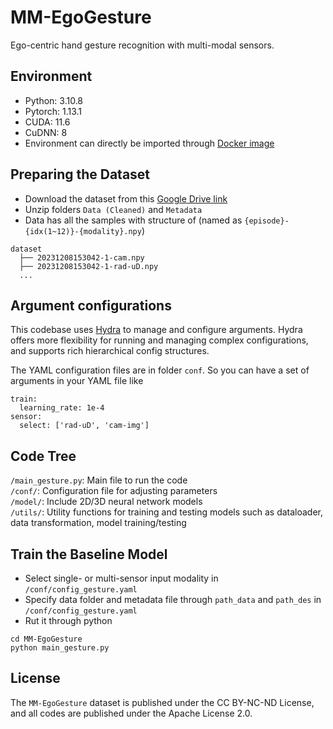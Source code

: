 # MM-EgoGesture
Ego-centric hand gesture recognition with multi-modal sensors.

## Environment
* Python: 3.10.8
* Pytorch: 1.13.1
* CUDA: 11.6
* CuDNN: 8
* Environment can directly be imported through [Docker image](https://hub.docker.com/repository/docker/gogoho88/stanford_mmwave/tags/v3/sha256-481efb7f0500f3657296cd8e1320404887e18f49a2e6683fbcec18d6a9e7d212)

## Preparing the Dataset
* Download the dataset from this [Google Drive link](https://drive.google.com/drive/folders/1sXZ0JFAW5JQ_2f_Y19F3As97P0vvQ913?usp=share_link)
* Unzip folders `Data (Cleaned)` and `Metadata`
* Data has all the samples with structure of
(named as `{episode}-{idx(1~12)}-{modality}.npy`)
```
dataset
  ├── 20231208153042-1-cam.npy
  ├── 20231208153042-1-rad-uD.npy
  ...
```

## Argument configurations
This codebase uses [Hydra](https://github.com/facebookresearch/hydra) to manage and configure arguments. Hydra offers more flexibility for running and managing complex configurations, and supports rich hierarchical config structures.

The YAML configuration files are in folder `conf`. So you can have a set of arguments in your YAML file like
```
train:
  learning_rate: 1e-4
sensor: 
  select: ['rad-uD', 'cam-img']
```

## Code Tree
`/main_gesture.py`: Main file to run the code<br>
`/conf/`: Configuration file for adjusting parameters<br>
`/model/`: Include 2D/3D neural network models<br>
`/utils/`: Utility functions for training and testing models such as dataloader, data transformation, model training/testing 

## Train the Baseline Model
* Select single- or multi-sensor input modality in `/conf/config_gesture.yaml`
* Specify data folder and metadata file through `path_data` and `path_des` in `/conf/config_gesture.yaml`
* Rut it through python
```
cd MM-EgoGesture
python main_gesture.py
```

## License
The `MM-EgoGesture` dataset is published under the CC BY-NC-ND License, and all codes are published under the Apache License 2.0.
